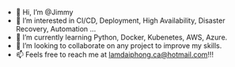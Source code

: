 - 👋 Hi, I’m @Jimmy
- 👀 I’m interested in CI/CD, Deployment, High Availability, Disaster Recovery, Automation ... 
- 🌱 I’m currently learning Python, Docker, Kubenetes, AWS, Azure.
- 💞️ I’m looking to collaborate on any project to improve my skills.
- 📫 Feels free to reach me at lamdaiphong.ca@hotmail.com!!!

<!---
lamdaiphong/lamdaiphong is a ✨ special ✨ repository because its `README.md` (this file) appears on your GitHub profile.
You can click the Preview link to take a look at your changes.
--->
